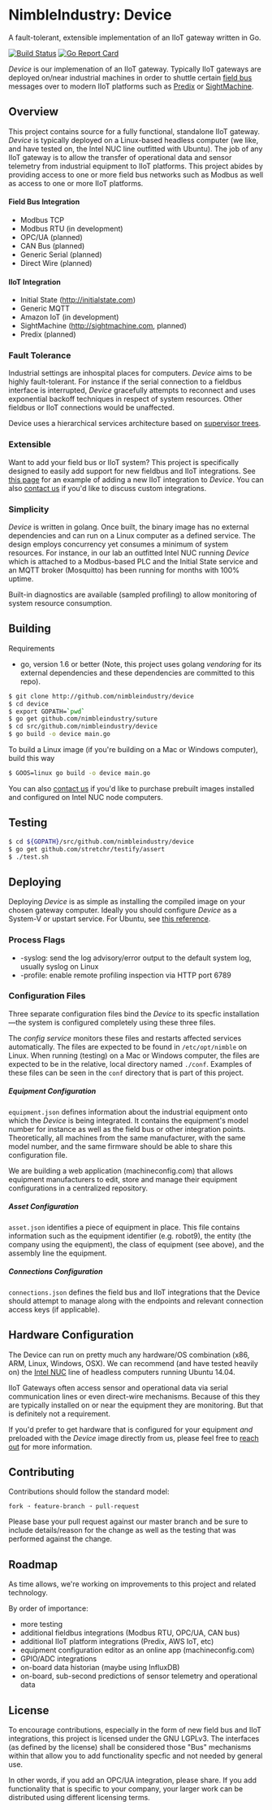 
NimbleIndustry: Device
=========
A fault-tolerant, extensible implementation of an IIoT gateway written in Go.

[![Build Status](https://travis-ci.org/nimbleindustry/device.svg?branch=master)](https://travis-ci.org/nimbleindustry/device) 
[![Go Report Card](https://goreportcard.com/badge/github.com/nimbleindustry/device)](https://goreportcard.com/report/github.com/nimbleindustry/device)

*Device* is our implemenation of an IIoT gateway. Typically IIoT gateways are deployed on/near industrial machines in order to shuttle certain [field bus](https://en.wikipedia.org/wiki/Fieldbus) messages over to modern IIoT platforms such as [Predix](https://www.predix.com/) or [SightMachine](http://sightmachine.com/). 

Overview
--------
This project contains source for a fully functional, standalone IIoT gateway. *Device* is typically deployed on a Linux-based headless computer (we like, and have tested on, the Intel NUC line outfitted with Ubuntu). The job of any IIoT gateway is to allow the transfer of operational data and sensor telemetry from industrial equipment to IIoT platforms. This project abides by providing access to one or more field bus networks such as Modbus as well as access to one or more IIoT platforms.

#### Field Bus Integration
- Modbus TCP
- Modbus RTU (in development)
- OPC/UA (planned)
- CAN Bus (planned)
- Generic Serial (planned)
- Direct Wire (planned)

#### IIoT Integration
- Initial State (http://initialstate.com)
- Generic MQTT
- Amazon IoT (in development)
- SightMachine (http://sightmachine.com, planned)
- Predix (planned)


### Fault Tolerance
Industrial settings are inhospital places for computers. *Device* aims to be highly fault-tolerant. For instance if the serial connection to a fieldbus interface is interrupted, *Device* gracefully attempts to reconnect and uses exponential backoff techniques in respect of system resources. Other fieldbus or IIoT connections would be unaffected.

Device uses a hierarchical services architecture based on [supervisor trees](https://github.com/nimbleindustry/suture).

### Extensible
Want to add your field bus or IIoT system? This project is specifically designed to easily add support for new fieldbus and IIoT integrations. See [this page](here) for an example of adding a new IIoT integration to *Device*. You can also [contact us](mailto:info@nimbleindustry.com) if you'd like to discuss custom integrations.

### Simplicity
*Device* is written in golang. Once built, the binary image has no external dependencies and can run on a Linux computer as a defined service. The design employs concurrency yet consumes a minimum of system resources. For instance, in our lab an outfitted Intel NUC running *Device* which is attached to a Modbus-based PLC and the Initial State service and an MQTT broker (Mosquitto) has been running for months with 100% uptime.

Built-in diagnostics are available (sampled profiling) to allow monitoring of system resource consumption.
  

Building
--------
Requirements

- go, version 1.6 or better (Note, this project uses golang *vendoring* for its external dependencies and these dependencies are committed to this repo).

```bash
$ git clone http://github.com/nimbleindustry/device
$ cd device
$ export GOPATH=`pwd`
$ go get github.com/nimbleindustry/suture
$ cd src/github.com/nimbleindustry/device
$ go build -o device main.go
```

To build a Linux image (if you're building on a Mac or Windows computer), build this way

```bash
$ GOOS=linux go build -o device main.go
``` 

You can also [contact us](mailto:info@nimbleindustry.com) if you'd like to purchase prebuilt images installed and configured on Intel NUC node computers.

Testing
-------
```bash
$ cd ${GOPATH}/src/github.com/nimbleindustry/device
$ go get github.com/stretchr/testify/assert
$ ./test.sh
```


Deploying
---------
Deploying *Device* is as simple as installing the compiled image on your chosen gateway computer. Ideally you should configure *Device* as a System-V or upstart service. For Ubuntu, see [this reference](https://help.ubuntu.com/community/UbuntuBootupHowto). 

### Process Flags

- -syslog: send the log advisory/error output to the default system log, usually syslog on Linux
- -profile: enable remote profiling inspection via HTTP port 6789

### Configuration Files
Three separate configuration files bind the *Device* to its specfic installation—the system is configured completely using these three files.

The *config service* monitors these files and restarts affected services automatically. The files are expected to be found in ```/etc/opt/nimble``` on Linux. When running (testing) on a Mac or Windows computer, the files are expected to be in the relative, local directory named ```./conf```. Examples of these files can be seen in the ```conf``` directory that is part of this project.

##### Equipment Configuration
```equipment.json``` defines information about the industrial equipment onto which the *Device* is being integrated. It contains the equipment's model number for instance as well as the field bus or other integration points. Theoretically, all machines from the same manufacturer, with the same model number, and the same firmware should be able to share this configuration file.

We are building a web application (machineconfig.com) that allows equipment manufacturers to edit, store and manage their equipment configurations in a centralized repository.

##### Asset Configuration
```asset.json``` identifies a piece of equipment in place. This file contains information such as the equipment identifier (e.g. robot9), the entity (the company using the equipment), the class of equipment (see above), and the assembly line the equipment.

##### Connections Configuration
```connections.json``` defines the field bus and IIoT integrations that the Device should attempt to manage along with the endpoints and relevant connection access keys (if applicable).


Hardware Configuration
-------------------
The Device can run on pretty much any hardware/OS combination (x86, ARM, Linux, Windows, OSX). We can recommend (and have tested heavily on) the [Intel NUC](http://www.intel.com/content/www/us/en/nuc/overview.html) line of headless computers running Ubuntu 14.04.

IIoT Gateways often access sensor and operational data via serial communication lines or even direct-wire mechanisms. Because of this they are typically installed on or near the equipment they are monitoring. But that is definitely not a requirement.

If you'd prefer to get hardware that is configured for your equipment *and* preloaded with the *Device* image directly from us, please feel free to [reach out](mailto:info@nimbleindustry.com) for more information. 

Contributing
------------
Contributions should follow the standard model: 

	fork ➝ feature-branch ➝ pull-request 
	

Please base your pull request against our master branch and be sure to include details/reason for the change as well as the testing that was performed against the change.

Roadmap
-------
As time allows, we're working on improvements to this project and related technology.

By order of importance:

- more testing
- additional fieldbus integrations (Modbus RTU, OPC/UA, CAN bus)
- additional IIoT platform integrations (Predix, AWS IoT, etc)
- equipment configuration editor as an online app (machineconfig.com)
- GPIO/ADC integrations
- on-board data historian (maybe using InfluxDB)
- on-board, sub-second predictions of sensor telemetry and operational data

License
-------
To encourage contributions, especially in the form of new field bus and IIoT integrations, this project is licensed under the GNU LGPLv3. The interfaces (as defined by the license) shall be considered those "Bus" mechanisms within that allow you to add functionality specfic and not needed by general use. 

In other words, if you add an OPC/UA integration, please share. If you add functionality that is specific to your company, your larger work can be distributed using different licensing terms.

